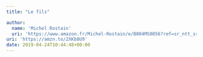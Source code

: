 ```yaml
---
title: "Le fils"

author:
  name: 'Michel Rostain'
  uri: 'https://www.amazon.fr/Michel-Rostain/e/B004MS0056?ref=sr_ntt_srch_lnk_2&qid=1556095538&sr=8-2'
uri: 'https://amzn.to/2XKb8U9'
date: 2019-04-24T10:44:48+00:00
---
```

